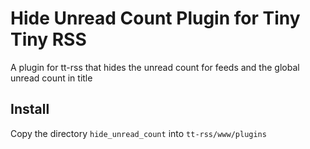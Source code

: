 Hide Unread Count Plugin for Tiny Tiny RSS
=====================================

A plugin for tt-rss that hides the unread count for feeds and the global unread count in title

Install
------
Copy the directory `hide_unread_count` into `tt-rss/www/plugins`

